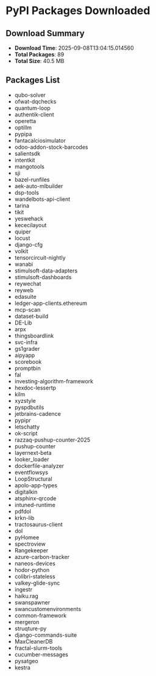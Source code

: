 # PyPI Packages Downloaded

## Download Summary
- **Download Time**: 2025-09-08T13:04:15.014560
- **Total Packages**: 89
- **Total Size**: 40.5 MB

## Packages List
- qubo-solver
- ofwat-dqchecks
- quantum-loop
- authentik-client
- operetta
- optillm
- pypipa
- fantacalciosimulator
- odoo-addon-stock-barcodes
- salientsdk
- intentkit
- mangotools
- sji
- bazel-runfiles
- aek-auto-mlbuilder
- dsp-tools
- wandelbots-api-client
- tarina
- tikit
- yeswehack
- kececilayout
- quiper
- locust
- django-cfg
- volkit
- tensorcircuit-nightly
- wanabi
- stimulsoft-data-adapters
- stimulsoft-dashboards
- reywechat
- reyweb
- edasuite
- ledger-app-clients.ethereum
- mcp-scan
- dataset-build
- DE-Lib
- arpx
- thingsboardlink
- svc-infra
- gs1grader
- aipyapp
- scorebook
- promptbin
- fal
- investing-algorithm-framework
- hexdoc-lessertp
- kilm
- xyzstyle
- pyspdbutils
- jetbrains-cadence
- pypipr
- letschatty
- ok-script
- razzaq-pushup-counter-2025
- pushup-counter
- layernext-beta
- looker_loader
- dockerfile-analyzer
- eventflowsys
- LoopStructural
- apolo-app-types
- digitalkin
- atsphinx-qrcode
- intuned-runtime
- pdfdol
- krkn-lib
- tractosaurus-client
- dol
- pyHomee
- spectroview
- Rangekeeper
- azure-carbon-tracker
- naneos-devices
- hodor-python
- colibri-stateless
- valkey-glide-sync
- ingestr
- haiku.rag
- swanspawner
- swancustomenvironments
- common-framework
- mergeron
- struqture-py
- django-commands-suite
- MaxCleanerDB
- fractal-slurm-tools
- cucumber-messages
- pysatgeo
- kestra
